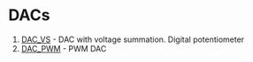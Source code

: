 # DACs

1.  [DAC_VS](./DAC_VS.ms14/) - DAC with voltage summation. Digital potentiometer
2.  [DAC_PWM](./DAC_PWM.ms14/) - PWM DAC